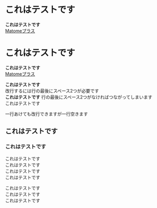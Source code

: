 <h1>これはテストです</h1>
<b>これはテストです</b>
<br />
<a href="https://okmksato.github.io/matome/">Matomeプラス</a>

# これはテストです
**これはテストです**  
[Matomeプラス](https://okmksato.github.io/matome/)

**これはテストです**  
改行するには行の最後にスペース2つが必要です  
**これはテストです**
行の最後にスペース2つがなければつながってしまいます  
これはテストです

一行あけても改行できますが一行空きます

## これはテストです  
### これはテストです  
<span class="red">これはテストです</span>  
<span class="icon-blue red">これはテストです</span>  
<span class="box-gray">これはテストです</span>  
<span class="box-blue-bordery">これはテストです</span>  

<p class="mt30">
<span class="red icon-blue">これはテストです</span><br />  
<span class="box-gray red">これはテストです</span><br />
<span class="box-blue-bordery red">これはテストです</span>
</p>
